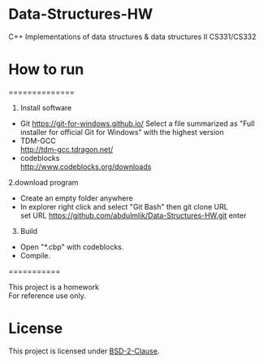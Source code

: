
# Data-Structures-HW


C++ Implementations of data structures & data structures II CS331/CS332		   


# How to run
==============

1. Install software


- Git https://git-for-windows.github.io/ Select a file summarized as "Full installer for official Git for Windows"
with the highest version
- TDM-GCC <br />
   http://tdm-gcc.tdragon.net/ 
- codeblocks <br />
   http://www.codeblocks.org/downloads
   
   
2.download program


- Create an empty folder anywhere
- In explorer right click and select "Git Bash" then git clone URL <br />
 set URL https://github.com/abdulmlik/Data-Structures-HW.git
 enter


3. Build


- Open "*.cbp" with codeblocks.
- Compile.

===========


This project is a homework  <br />
For reference use only. <br />


# License

This project is licensed under [BSD-2-Clause][b].


[b]: https://github.com/abdulmlik/simple-lexical-scanner/blob/master/LICENSE
